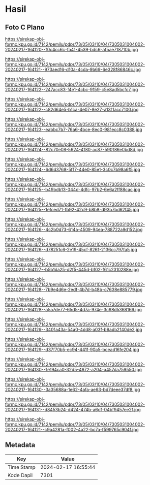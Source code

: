 # Hasil

## Foto C Plano

https://sirekap-obj-formc.kpu.go.id/7142/pemilu/pdpr/73/05/03/10/04/7305031004002-20240217-164120--f0c4cc6c-fa41-4539-bdc6-af5ae718710b.jpg

https://sirekap-obj-formc.kpu.go.id/7142/pemilu/pdpr/73/05/03/10/04/7305031004002-20240217-164121--973aed16-d10a-4cda-9b69-6e328f86846c.jpg

https://sirekap-obj-formc.kpu.go.id/7142/pemilu/pdpr/73/05/03/10/04/7305031004002-20240217-164122--247acc83-f4e1-4cbc-9159-c5e8ad5bcfc7.jpg

https://sirekap-obj-formc.kpu.go.id/7142/pemilu/pdpr/73/05/03/10/04/7305031004002-20240217-164122--c82d64e5-b1ca-4e07-8e27-a1311acc7100.jpg

https://sirekap-obj-formc.kpu.go.id/7142/pemilu/pdpr/73/05/03/10/04/7305031004002-20240217-164123--eabbc7b7-76a6-4bce-8ec0-981ecc8c0388.jpg

https://sirekap-obj-formc.kpu.go.id/7142/pemilu/pdpr/73/05/03/10/04/7305031004002-20240217-164124--82c70e08-5624-4180-ac87-590186e0bd8d.jpg

https://sirekap-obj-formc.kpu.go.id/7142/pemilu/pdpr/73/05/03/10/04/7305031004002-20240217-164124--6d6d3768-5f17-44e0-85e1-3c0c7b98a6f5.jpg

https://sirekap-obj-formc.kpu.go.id/7142/pemilu/pdpr/73/05/03/10/04/7305031004002-20240217-164125--b49bdb13-044d-4dfc-97b2-6e6a2ff88cac.jpg

https://sirekap-obj-formc.kpu.go.id/7142/pemilu/pdpr/73/05/03/10/04/7305031004002-20240217-164125--1efced71-fb92-42c9-b8b8-d93b7bd62f45.jpg

https://sirekap-obj-formc.kpu.go.id/7142/pemilu/pdpr/73/05/03/10/04/7305031004002-20240217-164126--4c2b0d73-614a-4509-94ea-788722a9d152.jpg

https://sirekap-obj-formc.kpu.go.id/7142/pemilu/pdpr/73/05/03/10/04/7305031004002-20240217-164126--d78251c6-2e19-45cf-8261-2136cc797fa5.jpg

https://sirekap-obj-formc.kpu.go.id/7142/pemilu/pdpr/73/05/03/10/04/7305031004002-20240217-164127--b5b1da25-d2f5-445d-b102-f61c2310288e.jpg

https://sirekap-obj-formc.kpu.go.id/7142/pemilu/pdpr/73/05/03/10/04/7305031004002-20240217-164128--7b9e4d6e-2edf-4b7d-b48b-c7638e885779.jpg

https://sirekap-obj-formc.kpu.go.id/7142/pemilu/pdpr/73/05/03/10/04/7305031004002-20240217-164128--a5a7de77-65d5-4d7a-974e-3c98d5368166.jpg

https://sirekap-obj-formc.kpu.go.id/7142/pemilu/pdpr/73/05/03/10/04/7305031004002-20240217-164129--3401a43a-54a0-4dd8-a03f-b9adb2140de2.jpg

https://sirekap-obj-formc.kpu.go.id/7142/pemilu/pdpr/73/05/03/10/04/7305031004002-20240217-164129--d37f70b5-ec94-441f-90a5-bcead16fe204.jpg

https://sirekap-obj-formc.kpu.go.id/7142/pemilu/pdpr/73/05/03/10/04/7305031004002-20240217-164130--1e194ca0-32d5-4972-a204-a457da759550.jpg

https://sirekap-obj-formc.kpu.go.id/7142/pemilu/pdpr/73/05/03/10/04/7305031004002-20240217-164130--3a35688a-1e62-4afa-ae63-bd7deee37df8.jpg

https://sirekap-obj-formc.kpu.go.id/7142/pemilu/pdpr/73/05/03/10/04/7305031004002-20240217-164131--d8453b24-d424-474b-a6df-04bf9457ee2f.jpg

https://sirekap-obj-formc.kpu.go.id/7142/pemilu/pdpr/73/05/03/10/04/7305031004002-20240217-164121--c9a4281a-f002-4a22-bc7a-f599765c904f.jpg


## Metadata

| Key        | Value               |
| ---------- | ------------------- |
| Time Stamp | 2024-02-17 16:55:44 |
| Kode Dapil | 7301                |



